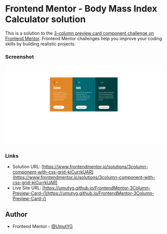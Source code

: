 # Frontend Mentor - Body Mass Index Calculator solution

This is a solution to the [3-column preview card component challenge on Frontend Mentor](https://www.frontendmentor.io/challenges/3column-preview-card-component-pH92eAR2-). Frontend Mentor challenges help you improve your coding skills by building realistic projects. 

### Screenshot

![](./screenshot.png)

### Links

- Solution URL: [https://www.frontendmentor.io/solutions/3column-component-with-css-grid-kiCurrkUAR](https://www.frontendmentor.io/solutions/3column-component-with-css-grid-kiCurrkUAR)
- Live Site URL: [https://umutyg.github.io/FrontendMentor-3Column-Preview-Card-/](https://umutyg.github.io/FrontendMentor-3Column-Preview-Card-/)

## Author

- Frontend Mentor - [@UmutYG](https://www.frontendmentor.io/profile/UmutYG)
